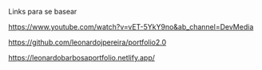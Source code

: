 Links para se basear

https://www.youtube.com/watch?v=vET-5YkY9no&ab_channel=DevMedia

https://github.com/leonardojpereira/portfolio2.0

https://leonardobarbosaportfolio.netlify.app/
